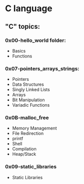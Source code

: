 # C language

## "C" topics:

### 0x00-hello_world folder:
- Basics
- Functions
### 0x07-pointers_arrays_strings:
- Pointers
- Data Structures
- Singly Linked Lists
- Arrays
- Bit Manipulation
- Variadic Functions
### 0x0B-malloc_free
- Memory Management
- File Redirection
- printf
- Shell
- Compilation
- Heap/Stack
### 0x09-static_libraries
- Static Libraries
